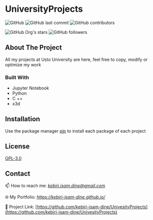 # UniversityProjects

![GitHub](https://img.shields.io/github/license/kebiri-isam-dine/UniversityProjects?color=g&style=for-the-badge)
![GitHub last commit](https://img.shields.io/github/last-commit/kebiri-isam-dine/UniversityProjects?color=red&style=for-the-badge)
![GitHub contributors](https://img.shields.io/github/contributors/kebiri-isam-dine/UniversityProjects?color=yellow&style=for-the-badge)

![GitHub Org's stars](https://img.shields.io/github/stars/kebiri-isam-dine?style=social)
![GitHub followers](https://img.shields.io/github/followers/kebiri-isam-dine?style=social)

## About The Project

All my projects at Usto University are here, feel free to copy, modify or optimize my work

### Built With

* Jupyter Notebook
* Python
* C ++
* x3d

## Installation

Use the package manager [pip](https://pip.pypa.io/en/stable/) to install each package of each project





## License

[GPL-3.0](https://choosealicense.com/licenses/gpl-3.0/)

## Contact

📫 How to reach me: *kebiri.isam.dine@gmail.com*

🌐 My Portfolio: *<https://kebiri-isam-dine.github.io/>*

🔗 Project Link: [https://github.com/kebiri-isam-dine/UnivesityProjects](https://github.com/kebiri-isam-dine/UnivesityProjects)
